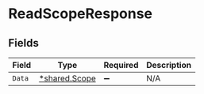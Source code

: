 # ReadScopeResponse


## Fields

| Field                                         | Type                                          | Required                                      | Description                                   |
| --------------------------------------------- | --------------------------------------------- | --------------------------------------------- | --------------------------------------------- |
| `Data`                                        | [*shared.Scope](../../models/shared/scope.md) | :heavy_minus_sign:                            | N/A                                           |
